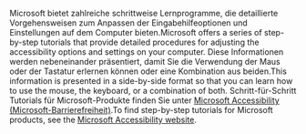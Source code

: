 <span data-ttu-id="f5472-101">Microsoft bietet zahlreiche schrittweise Lernprogramme, die detaillierte Vorgehensweisen zum Anpassen der Eingabehilfeoptionen und Einstellungen auf dem Computer bieten.</span><span class="sxs-lookup"><span data-stu-id="f5472-101">Microsoft offers a series of step-by-step tutorials that provide detailed procedures for adjusting the accessibility options and settings on your computer.</span></span> <span data-ttu-id="f5472-102">Diese Informationen werden nebeneinander präsentiert, damit Sie die Verwendung der Maus oder der Tastatur erlernen können oder eine Kombination aus beiden.</span><span class="sxs-lookup"><span data-stu-id="f5472-102">This information is presented in a side-by-side format so that you can learn how to use the mouse, the keyboard, or a combination of both.</span></span> <span data-ttu-id="f5472-103">Schritt-für-Schritt Tutorials für Microsoft-Produkte finden Sie unter [Microsoft Accessibility (Microsoft-Barrierefreiheit)](http://go.microsoft.com/fwlink/?LinkId=8431).</span><span class="sxs-lookup"><span data-stu-id="f5472-103">To find step-by-step tutorials for Microsoft products, see the [Microsoft Accessibility website](http://go.microsoft.com/fwlink/?LinkId=8431).</span></span>